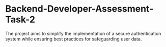 # Backend-Developer-Assessment-Task-2
 The project aims to simplify the implementation of a secure authentication system while ensuring best practices for safeguarding user data.
